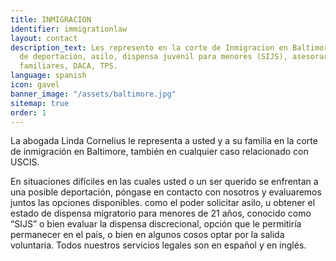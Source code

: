 ```yaml
---
title: INMIGRACION
identifier: immigrationlaw
layout: contact
description_text: Les represento en la corte de Inmigracion en Baltimore, en casos
  de deportación, asilo, dispensa juvenil para menores (SIJS), asesorarlos en peticiones
  familiares, DACA, TPS.
language: spanish
icon: gavel
banner_image: "/assets/baltimore.jpg"
sitemap: true
order: 1
---
```


La abogada Linda Cornelius le representa a usted y a su familia en la corte de inmigración en Baltimore, también en cualquier caso relacionado con USCIS.

En situaciones difíciles en las cuales usted o un ser querido se enfrentan a una posible deportación, póngase en contacto con nosotros y evaluaremos juntos las opciones disponibles. como el poder solicitar asilo, u obtener el estado de dispensa migratorio para menores de 21 años, conocido como “SIJS” o bien evaluar la dispensa discrecional, opción que le permitiría permanecer en el país, o bien en algunos cosos optar por la salida voluntaria. Todos nuestros servicios legales son en español y en inglés.